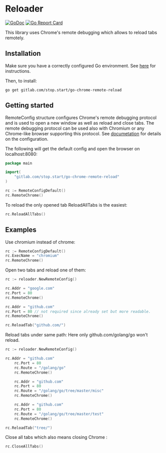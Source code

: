 # Reloader

[![GoDoc](https://godoc.org/gitlab.com/stop.start/go-chrome-remote-reload?status.svg)](https://godoc.org/gitlab.com/stop.start/go-chrome-remote-reload)
[![Go Report Card](https://goreportcard.com/badge/gitlab.com/stop.start/go-chrome-remote-reload)](https://goreportcard.com/report/gitlab.com/stop.start/go-chrome-remote-reload)

This library uses Chrome's remote debugging which allows to reload tabs remotely.

## Installation

Make sure you have a correctly configured Go environment. See [here](http://golang.org/doc/install.html) for instructions.  

Then, to install:  

```shell
go get gitlab.com/stop.start/go-chrome-remote-reload
```

## Getting started

RemoteConfig structure configures Chrome's remote debugging protocol and is used to open a new window as well as reload and close tabs.
The remote debugging protocol can be used also with Chromium or any Chrome-like browser supporting this protocol.
See [documetation](https://godoc.org/gitlab.com/stop.start/go-chrome-remote-reload#RemoteConfig) for details on the configuration.

The following will get the default config and open the browser on localhost:8080:

```go
package main

import(
    "gitlab.com/stop.start/go-chrome-remote-reload"
)

rc := RemoteConfigDefault()
rc.RemoteChrome()
```

To reload the only opened tab ReloadAllTabs is the easiest:

```go
rc.ReloadAllTabs()
```

## Examples

Use chromium instead of chrome:

```go
rc := RemoteConfigDefault()
rc.ExecName = "chromium"
rc.RemoteChrome()
```

Open two tabs and reload one of them:

```go
rc := reloader.NewRemoteConfig()

rc.Addr = "google.com"
rc.Port = 80
rc.RemoteChrome()

rc.Addr = "github.com"
rc.Port = 80 // not required since already set but more readable.
rc.RemoteChrome()

rc.ReloadTab("github.com/")
```

Reload tabs under same path:
Here only github.com/golang/go won't reload.

```go
rc := reloader.NewRemoteConfig()

rc.Addr = "github.com"
	rc.Port = 80
	rc.Route = "/golang/go"
	rc.RemoteChrome()

	rc.Addr = "github.com"
	rc.Port = 80
	rc.Route = "/golang/go/tree/master/misc"
	rc.RemoteChrome()

	rc.Addr = "github.com"
	rc.Port = 80
	rc.Route = "/golang/go/tree/master/test"
	rc.RemoteChrome()

rc.ReloadTab("tree/")
```

Close all tabs which also means closing Chrome :

```go
rc.CloseAllTabs()
```





